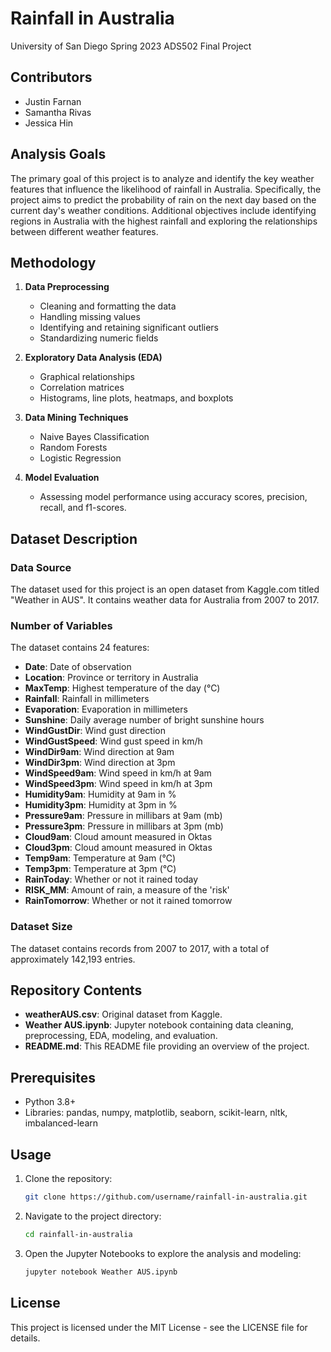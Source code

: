 # Rainfall in Australia 
University of San Diego
Spring 2023 ADS502 Final Project

## Contributors

- Justin Farnan
- Samantha Rivas
- Jessica Hin

## Analysis Goals

The primary goal of this project is to analyze and identify the key weather features that influence the likelihood of rainfall in Australia. Specifically, the project aims to predict the probability of rain on the next day based on the current day's weather conditions. Additional objectives include identifying regions in Australia with the highest rainfall and exploring the relationships between different weather features.

## Methodology

1. **Data Preprocessing**
    - Cleaning and formatting the data
    - Handling missing values
    - Identifying and retaining significant outliers
    - Standardizing numeric fields

2. **Exploratory Data Analysis (EDA)**
    - Graphical relationships
    - Correlation matrices
    - Histograms, line plots, heatmaps, and boxplots

3. **Data Mining Techniques**
    - Naive Bayes Classification
    - Random Forests
    - Logistic Regression

4. **Model Evaluation**
    - Assessing model performance using accuracy scores, precision, recall, and f1-scores.

## Dataset Description

### Data Source

The dataset used for this project is an open dataset from Kaggle.com titled "Weather in AUS". It contains weather data for Australia from 2007 to 2017.

### Number of Variables

The dataset contains 24 features:

- **Date**: Date of observation
- **Location**: Province or territory in Australia
- **MaxTemp**: Highest temperature of the day (℃)
- **Rainfall**: Rainfall in millimeters
- **Evaporation**: Evaporation in millimeters
- **Sunshine**: Daily average number of bright sunshine hours
- **WindGustDir**: Wind gust direction
- **WindGustSpeed**: Wind gust speed in km/h
- **WindDir9am**: Wind direction at 9am
- **WindDir3pm**: Wind direction at 3pm
- **WindSpeed9am**: Wind speed in km/h at 9am
- **WindSpeed3pm**: Wind speed in km/h at 3pm
- **Humidity9am**: Humidity at 9am in %
- **Humidity3pm**: Humidity at 3pm in %
- **Pressure9am**: Pressure in millibars at 9am (mb)
- **Pressure3pm**: Pressure in millibars at 3pm (mb)
- **Cloud9am**: Cloud amount measured in Oktas
- **Cloud3pm**: Cloud amount measured in Oktas
- **Temp9am**: Temperature at 9am (℃)
- **Temp3pm**: Temperature at 3pm (℃)
- **RainToday**: Whether or not it rained today
- **RISK_MM**: Amount of rain, a measure of the 'risk'
- **RainTomorrow**: Whether or not it rained tomorrow

### Dataset Size

The dataset contains records from 2007 to 2017, with a total of approximately 142,193 entries.

## Repository Contents

- **weatherAUS.csv**: Original dataset from Kaggle.
- **Weather AUS.ipynb**: Jupyter notebook containing data cleaning, preprocessing, EDA, modeling, and evaluation.
- **README.md**: This README file providing an overview of the project.

## Prerequisites

- Python 3.8+
- Libraries: pandas, numpy, matplotlib, seaborn, scikit-learn, nltk, imbalanced-learn

## Usage

1. Clone the repository:
    ```bash
    git clone https://github.com/username/rainfall-in-australia.git
    ```

2. Navigate to the project directory:
    ```bash
    cd rainfall-in-australia
    ```
3. Open the Jupyter Notebooks to explore the analysis and modeling:
    ```bash
    jupyter notebook Weather AUS.ipynb
    ```

## License

This project is licensed under the MIT License - see the LICENSE file for details.
